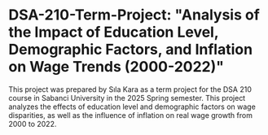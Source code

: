 # DSA-210-Term-Project: "Analysis of the Impact of Education Level, Demographic Factors, and Inflation on Wage Trends (2000-2022)"
This project was prepared by Sıla Kara as a term project for the DSA 210 course in Sabanci University in the 2025 Spring semester. This project analyzes the effects of education level and demographic factors on wage disparities, as well as the influence of inflation on real wage growth from 2000 to 2022.

